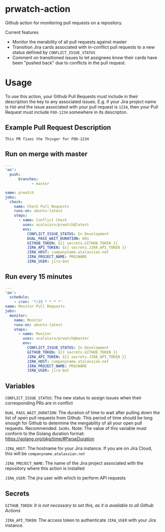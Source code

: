 # prwatch-action
Github action for monitoring pull requests on a repository.

Current features
- Monitor the merability of all pull requests against master
- Transition Jira cards associated with in-conflict pull requests to a new status defined by `CONFLICT_ISSUE_STATUS`
- Comment on transitioned issues to let assignees know their cards have been "pushed back" due to conflicts in the pull
  request.

# Usage

To use this action, your Github Pull Requests must include in their description the key to any associated issues. E.g.
if your Jira project name is `FOO` and the issue associated with your pull request is `1234`, then your Pull Request must
include `FOO-1234` somewhere in its descripton.

## Example Pull Request Description
```
This PR fixes the Thinger for FOO-1234
```

## Run on merge with master
```yaml
---
'on':
  push:
      branches:
            - master

name: prwatch
jobs:
  check:
    name: Check Pull Requests
    runs-on: ubuntu-latest
    steps:
      - name: Conflict Check
        uses: acaloiaro/prwatch@latest
        env:
          CONFLICT_ISSUE_STATUS: In Development
          DUAL_PASS_WAIT_DURATION: 60s
          GITHUB_TOKEN: ${{ secrets.GITHUB_TOKEN }}
          JIRA_API_TOKEN: ${{ secrets.JIRA_API_TOKEN }}
          JIRA_HOST: companyname.atalassian.net
          JIRA_PROJECT_NAME: PROJNAME
          JIRA_USER: jira-bot

```

## Run every 15 minutes
```yaml
---
'on':
  schedule:
    - cron: '*/15 * * * *'
name: Monitor Pull Requests
jobs:
  monitor:
    name: Monitor
    runs-on: ubuntu-latest
    steps:
      - name: Monitor
        uses: acaloiaro/prwatch@master
        env:
          CONFLICT_ISSUE_STATUS: In Development
          GITHUB_TOKEN: ${{ secrets.GITHUB_TOKEN }}
          JIRA_API_TOKEN: ${{ secrets.JIRA_API_TOKEN }}
          JIRA_HOST: companyname.atalassian.net
          JIRA_PROJECT_NAME: PROJNAME
          JIRA_USER: jira-bot
```

## Variables
`CONFLICT_ISSUE_STATUS`: The new status to assign issues when their corresponding PRs are in conflict

`DUAL_PASS_WAIT_DURATION`: The duration of time to wait after pulling down the list of open pull requests from Github.
This period of time should be long enough for Github to determine the mergability of all your open pull requests.
Recommended: `1m30s`. Note: The value of this variable must conform to the Golang duration format:
https://golang.org/pkg/time/#ParseDuration

`JIRA_HOST`: The hostname for your Jira instance. If you are on Jira Cloud, this will be `companyname.atalassian.net`

`JIRA_PROJECT_NAME`: The name of the Jira project associated with the repository where this action is installed

`JIRA_USER`: The jira user with which to perform API requests

## Secrets
`GITHUB_TOKEN`: _It is not necessary to set this, as it is available to all Github Actions_

`JIRA_API_TOKEN`: The access token to authenticate `JIRA_USER` with your Jira instance
